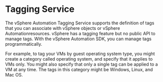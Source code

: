 # Tagging Service

The vSphere Automation Tagging Service supports the definition of tags that you can associate with vSphere objects or vSphere Automationresources. vSphere has a tagging feature but no public API to manage tags. With the vSphere Automation SDK, you can manage tags programmatically. 

For example, to tag your VMs by guest operating system type, you might create a category called operating system, and specify that it applies to VMs only. You might also specify that only a single tag can be applied to a VM at any time. The tags in this category might be Windows, Linux, and Mac OS. 



